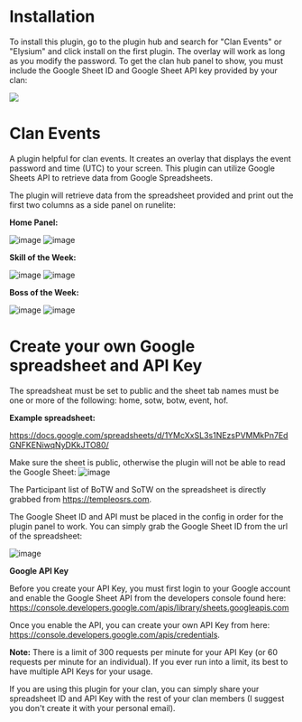 # Installation
To install this plugin, go to the plugin hub and search for "Clan Events" or "Elysium" and click install on the first plugin.  The overlay will work as long as you modify the password.  To get the clan hub panel to show, you must include the Google Sheet ID and Google Sheet API key provided by your clan:

![](https://i.gyazo.com/afcdfeb5a09ea9f84d635a359eab25fb.gif)

# Clan Events
A plugin helpful for clan events.  It creates an overlay that displays the event password and time (UTC) to your screen.
This plugin can utilize Google Sheets API to retrieve data from Google Spreadsheets.  

The plugin will retrieve data from the spreadsheet provided and print out the first two columns as a side panel on runelite:

**Home Panel:**

![image](https://user-images.githubusercontent.com/14130954/111088303-e8f61b00-84fc-11eb-8d36-86e507e454e4.png)
![image](https://user-images.githubusercontent.com/14130954/111088168-4342ac00-84fc-11eb-824d-55417141d9ee.png)

**Skill of the Week:**

![image](https://user-images.githubusercontent.com/14130954/111088314-fe6b4500-84fc-11eb-8cfc-deee73274396.png)
![image](https://user-images.githubusercontent.com/14130954/111088186-56557c00-84fc-11eb-957f-f4195722d838.png)

**Boss of the Week:**

![image](https://user-images.githubusercontent.com/14130954/111088333-104ce800-84fd-11eb-9623-5b7479df3fec.png)
![image](https://user-images.githubusercontent.com/14130954/111088200-666d5b80-84fc-11eb-929e-7797c237f853.png)

# Create your own Google spreadsheet and API Key
The spreadsheat must be set to public and the sheet tab names must be one or more of the following: home, sotw, botw, event, hof.

**Example spreadsheet:** 

https://docs.google.com/spreadsheets/d/1YMcXxSL3s1NEzsPVMMkPn7EdGNFKENiwqNyDKkJTO80/

Make sure the sheet is public, otherwise the plugin will not be able to read the Google Sheet:
![image](https://user-images.githubusercontent.com/14130954/120233818-9fc48600-c224-11eb-85f3-86eb7f31290e.png)

The Participant list of BoTW and SoTW on the spreadsheet is directly grabbed from https://templeosrs.com.

The Google Sheet ID and API must be placed in the config in order for the plugin panel to work.
You can simply grab the Google Sheet ID from the url of the spreadsheet:

![image](https://user-images.githubusercontent.com/14130954/111088373-4722fe00-84fd-11eb-9407-ff972e29c5c0.png)

**Google API Key**

Before you create your API Key, you must first login to your Google account and enable the Google Sheet API from the developers console found here: https://console.developers.google.com/apis/library/sheets.googleapis.com

Once you enable the API, you can create your own API Key from here: https://console.developers.google.com/apis/credentials.

**Note:** There is a limit of 300 requests per minute for your API Key (or 60 requests per minute for an individual).  If you ever run into a limit, its best to have multiple API Keys for your usage.

If you are using this plugin for your clan, you can simply share your spreadsheet ID and API Key with the rest of your clan members (I suggest you don't create it with your personal email).
